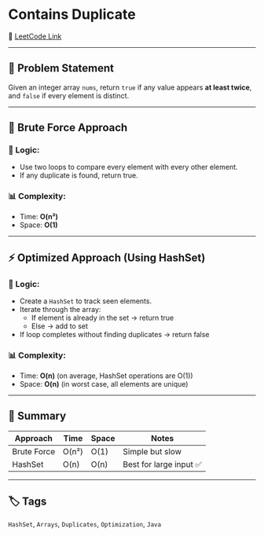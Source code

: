 # Contains Duplicate

🔗 [LeetCode Link](https://leetcode.com/problems/contains-duplicate/)

---

## 🧠 Problem Statement

Given an integer array `nums`, return `true` if any value appears **at least twice**, and `false` if every element is distinct.

---

## 🥉 Brute Force Approach

### 🔸 Logic:
- Use two loops to compare every element with every other element.
- If any duplicate is found, return true.

### 📊 Complexity:
- Time: **O(n²)**
- Space: **O(1)**

---

## ⚡ Optimized Approach (Using HashSet)

### 🔸 Logic:
- Create a `HashSet` to track seen elements.
- Iterate through the array:
    - If element is already in the set → return true
    - Else → add to set
- If loop completes without finding duplicates → return false

### 📊 Complexity:
- Time: **O(n)** (on average, HashSet operations are O(1))
- Space: **O(n)** (in worst case, all elements are unique)

---

## 📌 Summary

| Approach     | Time   | Space  | Notes               |
|--------------|--------|--------|----------------------|
| Brute Force  | O(n²)  | O(1)   | Simple but slow      |
| HashSet      | O(n)   | O(n)   | Best for large input ✅ |

---

## 🏷️ Tags
`HashSet`, `Arrays`, `Duplicates`, `Optimization`, `Java`
